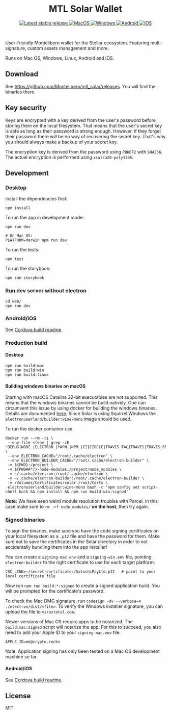 <h1 align="center">MTL Solar Wallet</h1>

<p align="center">
  <a href="https://github.com/Montelibero/mtl_solar/releases/latest">
    <img alt="Latest stable release" src="https://badgen.net/github/release/Montelibero/mtl_solar/stable" />
  </a>
  <a href="https://github.com/Montelibero/mtl_solar/releases/latest">
    <img alt="MacOS" src="https://badgen.net/badge/icon/MacOS?icon=apple&label&color=cyan" />
  </a>
  <a href="https://github.com/Montelibero/mtl_solar/releases/latest">
    <img alt="Windows" src="https://badgen.net/badge/icon/Windows?icon=windows&label&color=cyan" />
  </a>
  <a href="https://github.com/Montelibero/mtl_solar/releases/latest">
    <img alt="Android" src="https://badgen.net/badge/icon/Android?icon=googleplay&label&color=cyan" />
  </a>
  <a href="https://github.com/Montelibero/mtl_solar/releases/latest">
    <img alt="iOS" src="https://badgen.net/badge/icon/iOS?icon=apple&label&color=cyan" />
  </a>
</p>

<br />

User-friendly Montelibero wallet for the Stellar ecosystem. Featuring multi-signature, custom assets management and more.

Runs on Mac OS, Windows, Linux, Android and iOS.

## Download

See <https://github.com/Montelibero/mtl_solar/releases>. You will find the binaries there.

## Key security

Keys are encrypted with a key derived from the user's password before storing them on the local filesystem. That means that the user's secret key is safe as long as their password is strong enough. However, if they forget their password there will be no way of recovering the secret key. That's why you should always make a backup of your secret key.

The encryption key is derived from the password using `PBKDF2` with `SHA256`. The actual encryption is performed using `xsalsa20-poly1305`.

## Development

### Desktop

Install the dependencies first:

```
npm install
```

To run the app in development mode:

```
npm run dev

# On Mac OS:
PLATFORM=darwin npm run dev
```

To run the tests:

```
npm test
```

To run the storybook:

```
npm run storybook
```

### Run dev server without electron

```
cd web/
npm run dev
```

### Android/iOS

See [Cordova build readme](./cordova/README.md).

### Production build

#### Desktop

```
npm run build:mac
npm run build:win
npm run build:linux
```

#### Building windows binaries on macOS

Starting with macOS Catalina 32-bit executables are not supported. This means that the windows binaries cannot be build natively. One can circumvent this issue by using docker for building the windows binaries. Details are documented [here](https://www.electron.build/multi-platform-build#build-electron-app-using-docker-on-a-local-machine). Since Solar is using Squirrel.Windows the `electronuserland/builder:wine-mono` image should be used.

To run the docker container use:

```
docker run --rm -ti \
 --env-file <(env | grep -iE 'DEBUG|NODE_|ELECTRON_|YARN_|NPM_|CI|CIRCLE|TRAVIS_TAG|TRAVIS|TRAVIS_REPO_|TRAVIS_BUILD_|TRAVIS_BRANCH|TRAVIS_PULL_REQUEST_|APPVEYOR_|CSC_|GH_|GITHUB_|BT_|AWS_|STRIP|BUILD_') \
 --env ELECTRON_CACHE="/root/.cache/electron" \
 --env ELECTRON_BUILDER_CACHE="/root/.cache/electron-builder" \
 -v ${PWD}:/project \
 -v ${PWD##*/}-node-modules:/project/node_modules \
 -v ~/.cache/electron:/root/.cache/electron \
 -v ~/.cache/electron-builder:/root/.cache/electron-builder \
 -v /Volumes/Certificates/solar:/root/Certs \
 electronuserland/builder:wine-mono bash -c 'npm config set script-shell bash && npm install && npm run build:win:signed'
 ```
 
 **Note:** We have seen weird module resolution troubles with Parcel. In this case make sure to `rm -rf node_modules/` **on the host**, then try again.

### Signed binaries

To sign the binaries, make sure you have the code signing certificates on your local filesystem as a `.p12` file and have the password for them. Make sure not to save the certificates in the Solar directory in order to not accidentally bundling them into the app installer!

You can create a `signing-mac.env` and a `signing-win.env` file, pointing `electron-builder` to the right certificate to use for each target platform:

```
CSC_LINK=~/secret-certificates/SatoshiPayLtd.p12   # point to your local certificate file
```

Now run `npm run build:*:signed` to create a signed application build. You will be prompted for the certificate's password.

To check the Mac DMG signature, run `codesign -dv --verbose=4 ./electron/dist/<file>`. To verify the Windows installer signature, you can upload the file to `virustotal.com`.

Newer versions of Mac OS require apps to be notarized. The `build:mac:signed` script will notarize the app. For this to succeed, you also need to add your Apple ID to your `signing-mac.env` file:

```
APPLE_ID=me@crypto.rocks
```

Note: Application signing has only been tested on a Mac OS development machine so far.

#### Android/iOS

See [Cordova build readme](./cordova/README.md).

## License

MIT
